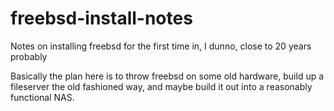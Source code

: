 # freebsd-install-notes
Notes on installing freebsd for the first time in, I dunno, close to 20 years probably

Basically the plan here is to throw freebsd on some old hardware, build up a fileserver
the old fashioned way, and maybe build it out into a reasonably functional NAS.
